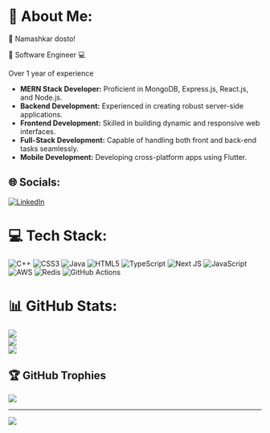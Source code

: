 

# 💫 About Me:
🙏 Namashkar dosto! 


💖 Software Engineer  💻

Over 1 year of experience

- **MERN Stack Developer:** Proficient in MongoDB, Express.js, React.js, and Node.js.
- **Backend Development:** Experienced in creating robust server-side applications.
- **Frontend Development:** Skilled in building dynamic and responsive web interfaces.
- **Full-Stack Development:** Capable of handling both front and back-end tasks seamlessly.
- **Mobile Development:** Developing cross-platform apps using Flutter.




## 🌐 Socials:
 [![LinkedIn](https://img.shields.io/badge/LinkedIn-%230077B5.svg?logo=linkedin&logoColor=white)](https://linkedin.com/in/shweta-singh9416)  

# 💻 Tech Stack:
![C++](https://img.shields.io/badge/c++-%2300599C.svg?style=for-the-badge&logo=c%2B%2B&logoColor=white)  ![CSS3](https://img.shields.io/badge/css3-%231572B6.svg?style=for-the-badge&logo=css3&logoColor=white) ![Java](https://img.shields.io/badge/java-%23ED8B00.svg?style=for-the-badge&logo=openjdk&logoColor=white) ![HTML5](https://img.shields.io/badge/html5-%23E34F26.svg?style=for-the-badge&logo=html5&logoColor=white) ![TypeScript](https://img.shields.io/badge/typescript-%23007ACC.svg?style=for-the-badge&logo=typescript&logoColor=white) ![Next JS](https://img.shields.io/badge/Next-black?style=for-the-badge&logo=next.js&logoColor=white) ![JavaScript](https://img.shields.io/badge/javascript-%23323330.svg?style=for-the-badge&logo=javascript&logoColor=%23F7DF1E) ![AWS](https://img.shields.io/badge/AWS-%23FF9900.svg?style=for-the-badge&logo=amazon-aws&logoColor=white) ![Redis](https://img.shields.io/badge/redis-%23DD0031.svg?style=for-the-badge&logo=redis&logoColor=white)  ![GitHub Actions](https://img.shields.io/badge/github%20actions-%232671E5.svg?style=for-the-badge&logo=githubactions&logoColor=white)
# 📊 GitHub Stats:
![](https://github-readme-stats.vercel.app/api?username=shwetaa94&theme=onedark&hide_border=false&include_all_commits=true&count_private=true)<br/>
![](https://github-readme-streak-stats.herokuapp.com/?user=shwetaa94&theme=onedark&hide_border=false)<br/>
![](https://github-readme-stats.vercel.app/api/top-langs/?username=shwetaa94&theme=onedark&hide_border=false&include_all_commits=true&count_private=true&layout=compact)

## 🏆 GitHub Trophies
![](https://github-profile-trophy.vercel.app/?username=shwetaa94&theme=onedark&no-frame=false&no-bg=false&margin-w=4)

---
[![](https://visitcount.itsvg.in/api?id=shwetaa94&icon=0&color=4)](https://visitcount.itsvg.in)

<!-- Proudly created with GPRM ( https://gprm.itsvg.in ) -->
